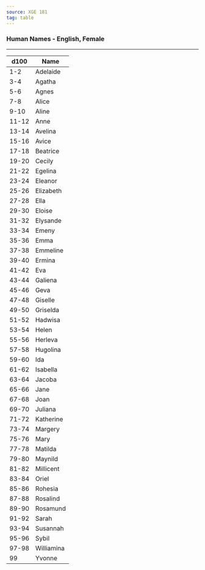 ```yaml
---
source: XGE 181
tag: table
---
```


### Human Names - English, Female
---
|d100|Name|
|----|------------|
|1-2|Adelaide|
|3-4|Agatha|
|5-6|Agnes|
|7-8|Alice|
|9-10|Aline|
|11-12|Anne|
|13-14|Avelina|
|15-16|Avice|
|17-18|Beatrice|
|19-20|Cecily|
|21-22|Egelina|
|23-24|Eleanor|
|25-26|Elizabeth|
|27-28|Ella|
|29-30|Eloise|
|31-32|Elysande|
|33-34|Emeny|
|35-36|Emma|
|37-38|Emmeline|
|39-40|Ermina|
|41-42|Eva|
|43-44|Galiena|
|45-46|Geva|
|47-48|Giselle|
|49-50|Griselda|
|51-52|Hadwisa|
|53-54|Helen|
|55-56|Herleva|
|57-58|Hugolina|
|59-60|Ida|
|61-62|Isabella|
|63-64|Jacoba|
|65-66|Jane|
|67-68|Joan|
|69-70|Juliana|
|71-72|Katherine|
|73-74|Margery|
|75-76|Mary|
|77-78|Matilda|
|79-80|Maynild|
|81-82|Millicent|
|83-84|Oriel|
|85-86|Rohesia|
|87-88|Rosalind|
|89-90|Rosamund|
|91-92|Sarah|
|93-94|Susannah|
|95-96|Sybil|
|97-98|Williamina|
|99|Yvonne|
